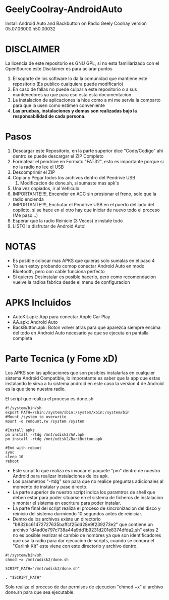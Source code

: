 # GeelyCoolray-AndroidAuto
Install Android Auto and Backbutton on Radio Geely Coolray version 05.07.06000.h50.00032

# DISCLAIMER
La licencia de este repositorio es GNU GPL, si no esta familiarizado con el OpenSource este Disclaimer es para aclarar puntos
1. El soporte de los software lo da la comunidad que mantiene este repositorio (Es publico cualquiera puede modificarlo)
2. En caso de fallas no puede culpar a este repositorio o a sus mantenedores ya que para eso esta esta documentacion
3. La instalacion de aplicaciones la hice como a mi me servia la comparto para que la usen como estimen conveniente
4. **Las pruebas, instalaciones y demas son realizadas bajo la responsabilidad de cada persona.**

# Pasos
1. Descargar este Repositorio, en la parte superior dice "Code/Codigo" ahi dentro se puede descargar el ZIP Completo
2. Formatear el pendrive en Formato "FAT32", esto es importante porque si no la radio no lee el USB
3. Descomprimir el ZIP
4. Copiar y Pegar todos los archivos dentro del Pendrive USB
   1. Modificacion de done.sh, si sumaste mas apk's
5. Una vez copiados, ir al Vehiculo
6. IMPORTANTE!!!!, Encender en ACC sin presionar el freno, solo que la radio encienda
7. IMPORTANTE!!!!, Enchufar el Pendrive USB en el puerto del lado del copiloto, si se hace en el otro hay que iniciar de nuevo todo el proceso (Me paso...)
8. Esperar que la radio Reinicie (3 Veces) e instale todo
9.  LISTO! a disfrutar de Android Auto!

# NOTAS
- Es posible colocar mas APKS que quieras solo sumalas en el paso 4
- Yo aun estoy probando comop conectar Android Auto en modo Bluetooth, pero con cable funciona perfecto
- Si quieres Desinstalar es posible hacerlo, pero como recomendacion vuelve la radioa fabrica desde el menu de configuracion

# APKS Incluidos
- AutoKit.apk: App para conectar Apple Car Play
- AA.apk: Android Auto
- BackButton.apk: Boton volver atras para que aparezca siempre encima del todo en Android Auto necesario ya que se ejecuta en pantalla completa


# Parte Tecnica (y Fome xD)
Los APKS son las aplicaciones que son posibles instalarlas en cualquier sistema Android Compatible, lo imporatante es saber que la app que estas instalando le sirva a tu sistema android en este caso la version 4 de Android es la que tiene nuestra radio.

El script que realiza el proceso es done.sh
```shell
#!/system/bin/sh
export PATH=/sbin:/system/sbin:/system/xbin:/system/bin
#Mount /system to overwrite
mount -o remount,rw /system /system

#Install apks
pm install -rtdg /mnt/udisk2/AA.apk
pm install -rtdg /mnt/udisk2/BackButton.apk

#End with reboot
sync
sleep 10
reboot
```
- Este script lo que realiza es invocar el paquete "pm" dentro de nuestro Android para realizar instalaciones de los apk.
- Los parametros "-rtdg" son para que no realice preguntas adicionales al momento de instalar y pase directo.
- La parte superior de nuestro script indica los paramtros de shell que deben estar para poder situarse en el sistema de ficheros de instalacion y montar el sistema en escritura para poder instalar.
- La parte final del script realiza el proceso de sincronizacion del disco y reinicio del sistema durmiendo 10 segundos antes de reiniciar.
- Dentro de los archivos existe un directorio "b832bc61472727635baffcf25dd28e9f239273e2" que contiene un archivo "d4ad0e797c738a44a9dd1b9231d201e8374dfda2.sh" estos 2 no es posible realizar el cambio de nombres ya que son identificadores que usa la radio para dar ejecucion de scripts, cuando se compra el "Carlink Kit" este viene con este directorio y archivo dentro.
```shell
#!/system/bin/sh
chmod +x /mnt/udisk2/done.sh

SCRIPT_PATH="/mnt/udisk2/done.sh"

. "$SCRIPT_PATH"
```
Solo realiza el proceso de dar permisos de ejecucion "chmod +x" al archivo done.sh para que sea ejecutable.
